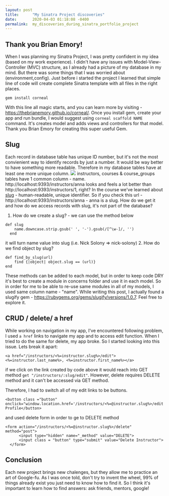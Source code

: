```yaml
---
layout: post
title:      "My Sinatra Project discoveries"
date:       2020-04-03 01:18:08 -0400
permalink:  my_discoveries_during_sinatra_portfolio_project
---
```



## Thank you Brian Emory!
When I was planning my Sinatra Project, I was pretty confident in my idea (based on my work experience). I didn't have any issues with Model-View-Controller (MVC) structure, as I already had a picture of my database in my mind. But there was some things that I was worried about (environment,config). Just before i started the project I learned that simple line of code will create complete Sinatra template with all files in the right places.

```
gem install corneal
```
With this line all magic starts, and you can learn more by visiting - https://thebrianemory.github.io/corneal/.
Once you install gem, create your app and run bundle, I would suggest using `corneal scaffold NAME` command. It's creates model and adds views and controllers for that model. 
Thank you Brian Emory for creating this super useful Gem.

## Slug
Each record in database table has unique ID number, but it's not the most convienient way to identify records by just a number. It would be way better to have something more readable. Therefore in my database tables have at least one more unique column.
![]([img]\https://i.imgur.com/MgFaooN.png[/img])
instructors, courses & course_groups tables have 1 common column - name. 
http://localhost:9393/instructors/anna looks and feels a lot better than http://localhost:9393/instructors/1, right?
In the course we've learned about [slug](https://itnext.io/whats-a-slug-f7e74b6c23e0?gi=5bb7951d1921) - human-readable, unique identifier. So if you check this url -  http://localhost:9393/instructors/anna - anna is a slug.
How do we get it and how do we access records with slug, it's not part of the database?
1. How do we create a slug? - we can use the method below
```
def slug
    name.downcase.strip.gsub(' ', '-').gsub(/[^\w-]/, '')
  end
```
it will turn name value into slug (i.e. Nick Solony => nick-solony)
2. How do we find object by slug?
```
def find_by_slug(url)
    find {|object| object.slug == (url)}
end
```
These methods can be added to each model, but in order to keep code DRY it's best to create a module in concerns folder and use it in each model. So in order for me to be able to re-use same modules in all of my models, I used same column name - "name".
While writing this post, I actually found a slugify gem - https://rubygems.org/gems/slugify/versions/1.0.7. Feel free to explore it.

## CRUD / delete/ a href
While working on navigation in my app, I've encountered following problem, I used `a href` links to navigate my app and to access edit function. When I tried to do the same for delete, my app broke.
So I started looking into this issue.
Lets break it apart:

```
<a href="/instructors/<%=instructor.slug%>/edit"><%=instructor.last_name%>, <%=instructor.first_name%></a>
```

if we click on the link created by code above it would reach into GET method ```get "/instructors/:slug/edit"```.
However, delete requires DELETE method and it can't be accessed via GET method.

Therefore, I had to switch all of my edit links to be buttons.
```
<button class ="button" onclick="window.location.href='/instructors/<%=@instructor.slug%>/edit'">Edit Profile</button>
```
and used delete form in order to ge to DELETE method

```
<form action="/instructors/<%=@instructor.slug%>/delete" method="post">
      <input type="hidden" name="_method" value="DELETE">
      <input class = "button" type="submit" value="Delete Instructor">
  </form>
```

## Conclusion
Each new project brings new chalenges, but they allow me to practice an art of Google-fu. As I was once told, don't try to invent the wheel, 99% of things already exist you just need to know how to find it.
So I think it's important to learn how to find answers: ask friends, mentors, google!




